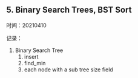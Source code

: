 ## 5. Binary Search Trees, BST Sort

时间：20210410

记录：

1. Binary Search Tree
    1. insert
    2. find_min
    3. each node with a sub tree size field